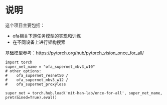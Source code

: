 # 说明
这个项目主要包括：
- ofa相关下游任务模型的实现和训练
- 在不同设备上进行架构搜索

基础模型参考：https://pytorch.org/hub/pytorch_vision_once_for_all/

```
import torch
super_net_name = "ofa_supernet_mbv3_w10" 
# other options: 
#    ofa_supernet_resnet50 / 
#    ofa_supernet_mbv3_w12 / 
#    ofa_supernet_proxyless

super_net = torch.hub.load('mit-han-lab/once-for-all', super_net_name, pretrained=True).eval()
```